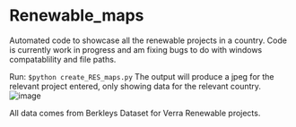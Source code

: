 # Renewable_maps
Automated code to showcase all the renewable projects in a country.  Code is currently work in progress and am fixing bugs to do with windows compatablility and file paths.

Run: 
`$python create_RES_maps.py`
The output will produce a jpeg for the relevant project entered, only showing data for the relevant country.
![image](https://github.com/HumzahAliQazilbash/Renewable_maps/assets/152615068/dcebe9b6-ee98-494e-b523-172a663d5a9f)

All data comes from Berkleys Dataset for Verra Renewable projects.
